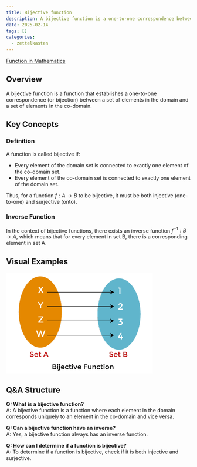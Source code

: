 ```yaml
---
title: Bijective function
description: A bijective function is a one-to-one correspondence between the elements
date: 2025-02-14
tags: []
categories:
  - zettelkasten
---
```


[Function in Mathematics](Function%20in%20Mathematics.md)

## Overview

A bijective function is a function that establishes a one-to-one correspondence (or bijection) between a set of elements in the domain and a set of elements in the co-domain.

## Key Concepts

### Definition

A function is called bijective if:

- Every element of the domain set is connected to exactly one element of the co-domain set.
- Every element of the co-domain set is connected to exactly one element of the domain set.

Thus, for a function $f: A \to B$ to be bijective, it must be both injective (one-to-one) and surjective (onto).

### Inverse Function

In the context of bijective functions, there exists an inverse function $f^{-1}: B \to A$, which means that for every element in set B, there is a corresponding element in set A.

## Visual Examples

![300x200](attachments/bijective%20function.png)

## Q&A Structure

**Q: What is a bijective function?**  
A: A bijective function is a function where each element in the domain corresponds uniquely to an element in the co-domain and vice versa.

**Q: Can a bijective function have an inverse?**  
A: Yes, a bijective function always has an inverse function.

**Q: How can I determine if a function is bijective?**  
A: To determine if a function is bijective, check if it is both injective and surjective.
